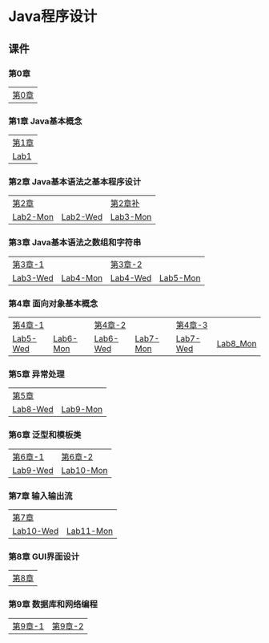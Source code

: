 # Java程序设计

## 课件

### 第0章

|    |
| ---- |
|[第0章](./CourseWare/JChapters/Jchapter-0.html)|

### 第1章 Java基本概念

|    |
| ---- |
|[第1章](./CourseWare/JChapters/Jchapter-1.html)|
|[Lab1](./CourseWare/JLabwork/JLab_1.html)|

### 第2章 Java基本语法之基本程序设计

|    |    |    |
| ---- | ---- | ---- |
|[第2章](./CourseWare/JChapters/Jchapter-2.html)|  |[第2章补](./CourseWare/JChapters/Jchapter-2-add.html)|
|[Lab2-Mon](./CourseWare/JLabwork/JLab_2_Monday.html)|[Lab2-Wed](./CourseWare/JLabwork/JLab_2_Wednesday.html)|[Lab3-Mon](./CourseWare/JLabwork/JLab_3_Monday.html)|

### 第3章 Java基本语法之数组和字符串

|    |    |    |    |
| ---- | ---- | ---- | ---- |
|[第3章-1](./CourseWare/JChapters/Jchapter-3-1.html)|    | [第3章-2](./CourseWare/JChapters/Jchapter-3-2.html)|    |
|[Lab3-Wed](./CourseWare/JLabwork/JLab_3_Wednesday.html)| [Lab4-Mon](./CourseWare/JLabwork/JLab_4_Monday.html)|[Lab4-Wed](./CourseWare/JLabwork/JLab_4_Wednesday.html)|[Lab5-Mon](./CourseWare/JLabwork/JLab_5_Monday.html)|

### 第4章 面向对象基本概念

|    |    |    |    |    |    |
| ---- | ---- | ---- | ---- | ---- | ---- |
|[第4章-1](./CourseWare/JChapters/Jchapter-4-1.html)|    |[第4章-2](./CourseWare/JChapters/Jchapter-4-2.html)|    |[第4章-3](./CourseWare/JChapters/Jchapter-4-3.html)|    |
|[Lab5-Wed](./CourseWare/JLabwork/JLab_5_Wednesday.html)|[Lab6-Mon](./CourseWare/JLabwork/JLab_6_Monday.html)|[Lab6-Wed](./CourseWare/JLabwork/JLab_6_Wednesday.html)|[Lab7-Mon](./CourseWare/JLabwork/JLab_7_Monday.html)|[Lab7-Wed](./CourseWare/JLabwork/JLab_7_Wednesday.html)|[Lab8_Mon](./CourseWare/JLabwork/JLab_8_Monday.html)|

### 第5章 异常处理

|    |    |
| ---- | ---- |
|[第5章](./CourseWare/JChapters/Jchapter-5.html)||
|[Lab8-Wed](./CourseWare/JLabwork/JLab_8_Wednesday.html)| [Lab9-Mon](./CourseWare/JLabwork/JLab_9_Monday.html)|

### 第6章 泛型和模板类

|   |   |
| ---- | ---- |
|[第6章-1](./CourseWare/JChapters/Jchapter-6-1.html)|[第6章-2](./CourseWare/JChapters/Jchapter-6-2.html)|
|[Lab9-Wed](./CourseWare/JLabwork/JLab_9_Wednesday.html)|[Lab10-Mon](./CourseWare/JLabwork/JLab_10_Monday.html) |

### 第7章 输入输出流

|   |    |
| ---- | ---- |
|[第7章](./CourseWare/JChapters/Jchapter-7.html)| |
|[Lab10-Wed](./CourseWare/JLabwork/JLab_10_Wednesday.html)|[Lab11-Mon](./CourseWare/JLabwork/JLab_11_Monday.html)|

### 第8章 GUI界面设计

|    |
| ---- |
|[第8章](./CourseWare/JChapters/Jchapter-8.html)|

### 第9章 数据库和网络编程

|    |    |
| ---- | ---- |
|[第9章-1](./CourseWare/JChapters/Jchapter-9-1.html)|[第9章-2](./CourseWare/JChapters/Jchapter-9-2.html)|